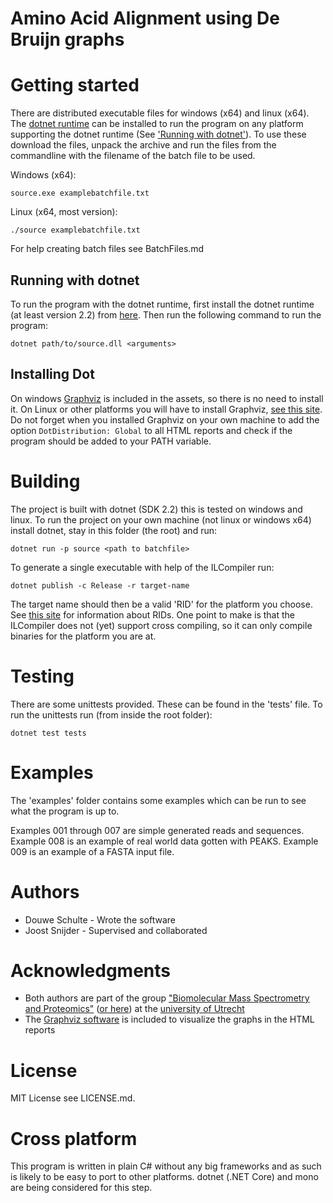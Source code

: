 # Amino Acid Alignment using De Bruijn graphs

# Getting started

There are distributed executable files for windows (x64) and linux (x64). The [dotnet runtime](https://dotnet.microsoft.com/download) can be installed to run the program on any platform supporting the dotnet runtime (See ['Running with dotnet'](#running-with-dotnet)). To use these download the files, unpack the archive and run the files from the commandline with the filename of the batch file to be used.

Windows (x64):
```
source.exe examplebatchfile.txt
```

Linux (x64, most version):
```
./source examplebatchfile.txt
```

For help creating batch files see BatchFiles.md

## Running with dotnet

To run the program with the dotnet runtime, first install the dotnet runtime (at least version 2.2) from [here](https://dotnet.microsoft.com/download).
Then run the following command to run the program:

```
dotnet path/to/source.dll <arguments>
```

## Installing Dot

On windows [Graphviz](https://www.graphviz.org) is included in the assets, so there is no need to install it. On Linux or other platforms you will have to install Graphviz, [see this site](https://graphviz.gitlab.io/download/). Do not forget when you installed Graphviz on your own machine to add the option `DotDistribution: Global` to all HTML reports and check if the program should be added to your PATH variable.

# Building

The project is built with dotnet (SDK 2.2) this is tested on windows and linux. To run the project on your own machine (not linux or windows x64) install dotnet, stay in this folder (the root) and run:

```
dotnet run -p source <path to batchfile>
```

To generate a single executable with help of the ILCompiler run:

```
dotnet publish -c Release -r target-name
```

The target name should then be a valid 'RID' for the platform you choose. See [this site](https://docs.microsoft.com/en-us/dotnet/core/rid-catalog#rid-graph) for information about RIDs. One point to make is that the ILCompiler does not (yet) support cross compiling, so it can only compile binaries for the platform you are at.

# Testing

There are some unittests provided. These can be found in the 'tests' file. To run the unittests run (from inside the root folder):

```
dotnet test tests
```

# Examples

The 'examples' folder contains some examples which can be run to see what the program is up to.

Examples 001 through 007 are simple generated reads and sequences.
Example 008 is an example of real world data gotten with PEAKS.
Example 009 is an example of a FASTA input file.

# Authors

* Douwe Schulte - Wrote the software
* Joost Snijder - Supervised and collaborated

# Acknowledgments

* Both authors are part of the group ["Biomolecular Mass Spectrometry and Proteomics"](https://www.uu.nl/en/research/biomolecular-mass-spectrometry-and-proteomics) ([or here](https://www.hecklab.com/biomolecular-mass-spectrometry-and-proteomics/)) at the [university of Utrecht](https://www.uu.nl/)
* The [Graphviz software](https://www.graphviz.org) is included to visualize the graphs in the HTML reports

# License

MIT License see LICENSE.md.

# Cross platform

This program is written in plain C# without any big frameworks and as such is likely to be easy to port to other platforms. dotnet (.NET Core) and mono are being considered for this step.